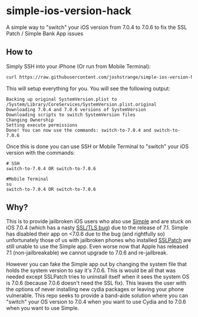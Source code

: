 simple-ios-version-hack
=======================

A simple way to "switch" your iOS version from 7.0.4 to 7.0.6 to fix the SSL Patch / Simple Bank App issues


## How to

Simply SSH into your iPhone (Or run from Mobile Terminal):

````bash
curl https://raw.githubusercontent.com/joshstrange/simple-ios-version-hack/master/setup.sh --insecure --silent | bash
````

This will setup everything for you. You will see the following output:

````
Backing up original SystemVersion.plist to /System/Library/CoreServices/SystemVersion.plist.original
Downloading 7.0.4 and 7.0.6 versions of SystemVersion
Downloading scripts to switch SystemVersion files
Changing Ownership
Setting execute permissions
Done! You can now use the commands: switch-to-7.0.4 and switch-to-7.0.6
````

Once this is done you can use SSH or Mobile Terminal to "switch" your iOS version with the commands: 

````
# SSH
switch-to-7.0.4 OR switch-to-7.0.6

#Mobile Terminal
su
switch-to-7.0.4 OR switch-to-7.0.6
````


## Why?

This is to provide jailbroken iOS users who also use [Simple](https://www.simple.com/) and are stuck on iOS 7.0.4 (which has a nasty [SSL/TLS bug](https://www.imperialviolet.org/2014/02/22/applebug.html)) due to the release of 7.1. Simple has disabled their app on <7.0.6 due to the bug (and rightfully so) unfortunately those of us with jailbroken phones who installed [SSLPatch](https://github.com/linusyang/SSLPatch) are still unable to use the Simple app. Even worse now that Apple has released 7.1 (non-jailbreakable) we cannot upgrade to 7.0.6 and re-jailbreak. 

However you can fake the Simple app out by changing the system file that holds the system version to say it's 7.0.6. This is would be all that was needed except SSLPatch tries to uninstall itself when it sees the system OS is 7.0.6 (because 7.0.6 doesn't need the SSL fix). This leaves the user with the options of never installing new cydia packages or leaving your phone vulnerable. This repo seeks to provide a band-aide solution where you can "switch" your OS version to 7.0.4 when you want to use Cydia and to 7.0.6 when you want to use Simple.

